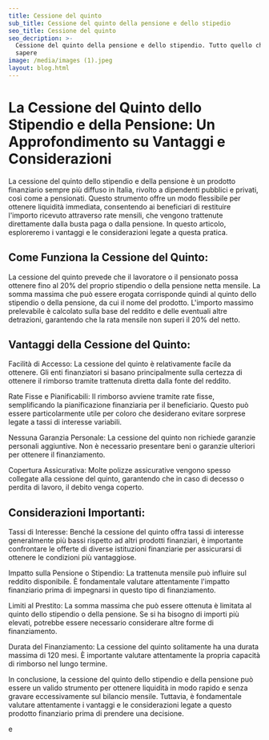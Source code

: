 ```yaml
---
title: Cessione del quinto
sub_title: Cessione del quinto della pensione e dello stipedio
seo_title: Cessione del quinto
seo_decription: >-
  Cessione del quinto della pensione e dello stipendio. Tutto quello che c'è da
  sapere
image: /media/images (1).jpeg
layout: blog.html
---
```

# La Cessione del Quinto dello Stipendio e della Pensione: Un Approfondimento su Vantaggi e Considerazioni

La cessione del quinto dello stipendio e della pensione è un prodotto finanziario sempre più diffuso in Italia, rivolto a dipendenti pubblici e privati, così come a pensionati. Questo strumento offre un modo flessibile per ottenere liquidità immediata, consentendo ai beneficiari di restituire l'importo ricevuto attraverso rate mensili, che vengono trattenute direttamente dalla busta paga o dalla pensione. In questo articolo, esploreremo i vantaggi e le considerazioni legate a questa pratica.

## Come Funziona la Cessione del Quinto:

La cessione del quinto prevede che il lavoratore o il pensionato possa ottenere fino al 20% del proprio stipendio o della pensione netta mensile. La somma massima che può essere erogata corrisponde quindi al quinto dello stipendio o della pensione, da cui il nome del prodotto. L'importo massimo prelevabile è calcolato sulla base del reddito e delle eventuali altre detrazioni, garantendo che la rata mensile non superi il 20% del netto.

## Vantaggi della Cessione del Quinto:

Facilità di Accesso: La cessione del quinto è relativamente facile da ottenere. Gli enti finanziatori si basano principalmente sulla certezza di ottenere il rimborso tramite trattenuta diretta dalla fonte del reddito.

Rate Fisse e Pianificabili: Il rimborso avviene tramite rate fisse, semplificando la pianificazione finanziaria per il beneficiario. Questo può essere particolarmente utile per coloro che desiderano evitare sorprese legate a tassi di interesse variabili.

Nessuna Garanzia Personale: La cessione del quinto non richiede garanzie personali aggiuntive. Non è necessario presentare beni o garanzie ulteriori per ottenere il finanziamento.

Copertura Assicurativa: Molte polizze assicurative vengono spesso collegate alla cessione del quinto, garantendo che in caso di decesso o perdita di lavoro, il debito venga coperto.

## Considerazioni Importanti:

Tassi di Interesse: Benché la cessione del quinto offra tassi di interesse generalmente più bassi rispetto ad altri prodotti finanziari, è importante confrontare le offerte di diverse istituzioni finanziarie per assicurarsi di ottenere le condizioni più vantaggiose.

Impatto sulla Pensione o Stipendio: La trattenuta mensile può influire sul reddito disponibile. È fondamentale valutare attentamente l'impatto finanziario prima di impegnarsi in questo tipo di finanziamento.

Limiti al Prestito: La somma massima che può essere ottenuta è limitata al quinto dello stipendio o della pensione. Se si ha bisogno di importi più elevati, potrebbe essere necessario considerare altre forme di finanziamento.

Durata del Finanziamento: La cessione del quinto solitamente ha una durata massima di 120 mesi. È importante valutare attentamente la propria capacità di rimborso nel lungo termine.

In conclusione, la cessione del quinto dello stipendio e della pensione può essere un valido strumento per ottenere liquidità in modo rapido e senza gravare eccessivamente sul bilancio mensile. Tuttavia, è fondamentale valutare attentamente i vantaggi e le considerazioni legate a questo prodotto finanziario prima di prendere una decisione.



e
